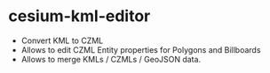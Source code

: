# cesium-kml-editor

* Convert KML to CZML
* Allows to edit CZML Entity properties for Polygons and Billboards
* Allows to merge KMLs / CZMLs / GeoJSON data.

